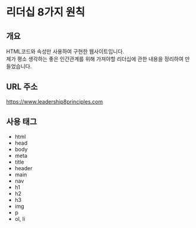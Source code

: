 # 리더십 8가지 원칙

## 개요
HTML코드와 속성만 사용하여 구현한 웹사이트입니다.<br>
제가 평소 생각하는 좋은 인간관계를 위해 가져야할 리더십에 관한 내용을 정리하여 만들었습니다.

## URL 주소
https://www.leadership8principles.com

## 사용 태그
<ul>
  <li>html</li>
  <li>head</li>
  <li>body</li>
  <li>meta</li>
  <li>title</li>
  <li>header</li>
  <li>main</li>
  <li>nav</li>
  <li>h1</li>
  <li>h2</li>
  <li>h3</li>
  <li>img</li>
  <li>p</li>
  <li>ol, li</li>
</ul>
